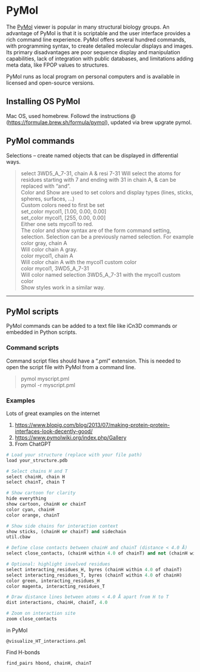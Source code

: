 # PyMol
The [PyMol](https://pymol.org) viewer is popular in many structural biology groups. An advantage of PyMol is that it is scriptable and the user interface provides a rich command line experience. PyMol offers several hundred commands, with programming syntax, to create detailed molecular displays and images. Its primary disadvantages are poor sequence display and manipulation capabilities, lack of integration with public databases, and limitations adding meta data, like FPOP values to structures.  

PyMol runs as local program on personal computers and is available in licensed and open-source versions.

## Installing OS PyMol
Mac OS, used homebrew. Followd the instructions @ (https://formulae.brew.sh/formula/pymol), updated via brew upgrate pymol. 

## PyMol commands
Selections – create named objects that can be displayed in differential ways.  
>select 3WD5_A_7-31, chain A & resi 7-31 
Will select the atoms for residues starting with 7 and ending with 31 in chain A, & can be replaced with “and”.  
Color and Show are used to set colors and display types (lines, sticks, spheres, surfaces, …)  
Custom colors need to first be set   
>set_color mycol1, [1.00, 0.00, 0.00]   
>set_color mycol1, [255, 0.00, 0.00]  
Either one sets mycol1 to red.  
The color and show syntax are of the form command setting, selection. Selection can be a previously named selection. For example  
>color gray, chain A  
Will color chain A gray.   
>color mycol1, chain A  
Will color chain A with the mycol1 custom color  
>color mycol1, 3WD5_A_7-31  
Will color named selection 3WD5_A_7-31 with the mycol1 custom color  
Show styles work in a similar way.

---

## PyMol scripts
PyMol commands can be added to a text file like iCn3D commands or embedded in Python scripts.  

### Command scripts
Command script files should have a “.pml” extension. This is needed to open the script file with PyMol from a command line. 
>pymol myscript.pml  
>pymol -r myscript.pml

### Examples
Lots of great examples on the internet 
1. https://www.blopig.com/blog/2013/07/making-protein-protein-interfaces-look-decently-good/
2. https://www.pymolwiki.org/index.php/Gallery
3. From ChatGPT
```python
# Load your structure (replace with your file path)
load your_structure.pdb

# Select chains H and T
select chainH, chain H
select chainT, chain T

# Show cartoon for clarity
hide everything
show cartoon, chainH or chainT
color cyan, chainH
color orange, chainT

# Show side chains for interaction context
show sticks, (chainH or chainT) and sidechain
util.cbaw

# Define close contacts between chainH and chainT (distance < 4.0 Å)
select close_contacts, (chainH within 4.0 of chainT) and not (chainH within 2.0 of chainT)

# Optional: highlight involved residues
select interacting_residues_H, byres (chainH within 4.0 of chainT)
select interacting_residues_T, byres (chainT within 4.0 of chainH)
color green, interacting_residues_H
color magenta, interacting_residues_T

# Draw distance lines between atoms < 4.0 Å apart from H to T
dist interactions, chainH, chainT, 4.0

# Zoom on interaction site
zoom close_contacts
```
in PyMol
```
@visualize_HT_interactions.pml
```
Find H-bonds
```
find_pairs hbond, chainH, chainT
```


